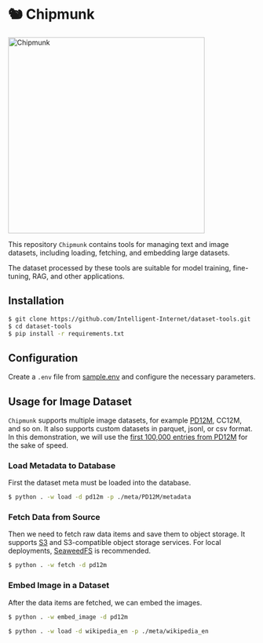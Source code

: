 # 🐿️ Chipmunk

<img src="https://github.com/user-attachments/assets/eb5ea0c1-17e4-4b2a-bccb-48dcb20b4344" alt="Chipmunk" width="400">

This repository `Chipmunk` contains tools for managing text and image datasets, including loading, fetching, and embedding large datasets.

The dataset processed by these tools are suitable for model training, fine-tuning, RAG, and other applications.

## Installation

```bash
$ git clone https://github.com/Intelligent-Internet/dataset-tools.git
$ cd dataset-tools
$ pip install -r requirements.txt
```

## Configuration

Create a `.env` file from [sample.env](./sample.env) and configure the necessary parameters.

## Usage for Image Dataset

`Chipmunk` supports multiple image datasets, for example [PD12M](https://huggingface.co/datasets/Spawning/PD12M), CC12M, and so on. It also supports custom datasets in parquet, jsonl, or csv format. In this demonstration, we will use the [first 100,000 entries from PD12M](https://huggingface.co/datasets/Spawning/PD12M/tree/main/metadata?show_file_info=metadata%2Fpd12m.000.parquet) for the sake of speed.

### Load Metadata to Database

First the dataset meta must be loaded into the database.

```bash
$ python . -w load -d pd12m -p ./meta/PD12M/metadata
```

### Fetch Data from Source

Then we need to fetch raw data items and save them to object storage. It supports [S3](https://aws.amazon.com/s3/) and S3-compatible object storage services. For local deployments, [SeaweedFS](https://github.com/seaweedfs/seaweedfs) is recommended.

```bash
$ python . -w fetch -d pd12m
```

### Embed Image in a Dataset

After the data items are fetched, we can embed the images.

```bash
$ python . -w embed_image -d pd12m
```

```bash
$ python . -w load -d wikipedia_en -p ./meta/wikipedia_en
```
